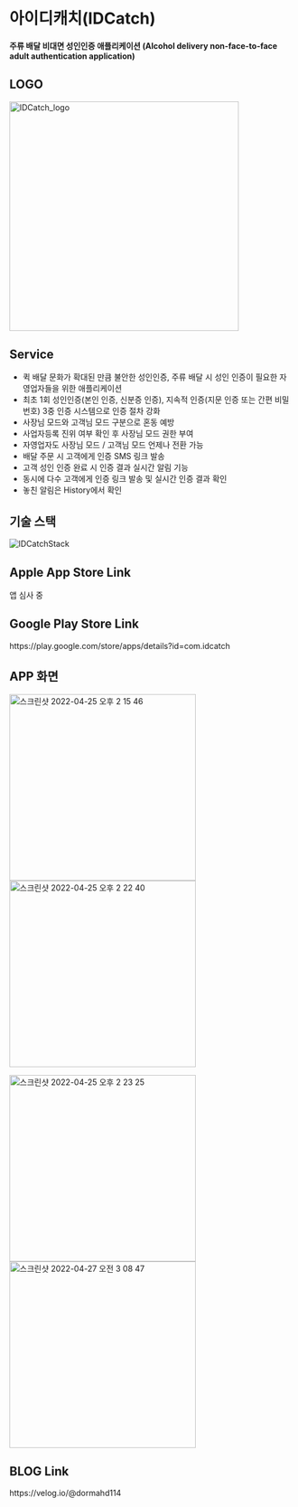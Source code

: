 # 아이디캐치(IDCatch)
<h4>주류 배달 비대면 성인인증 애플리케이션 (Alcohol delivery non-face-to-face adult authentication application)</h4>

<h2>LOGO</h2>
<img width="406" alt="IDCatch_logo" src="https://user-images.githubusercontent.com/85854164/165124375-7e1af748-97d2-47de-ac94-e973804789a2.png">

<h2>Service</h2>
 
* 퀵 배달 문화가 확대된 만큼 불안한 성인인증, 주류 배달 시 성인 인증이 필요한 자영업자들을 위한 애플리케이션
* 최초 1회 성인인증(본인 인증, 신분증 인증), 지속적 인증(지문 인증 또는 간편 비밀번호) 3중 인증 시스템으로 인증 절차 강화
* 사장님 모드와 고객님 모드 구분으로 혼동 예방
* 사업자등록 진위 여부 확인 후 사장님 모드 권한 부여
* 자영업자도 사장님 모드 / 고객님 모드 언제나 전환 가능
* 배달 주문 시 고객에게 인증 SMS 링크 발송
* 고객 성인 인증 완료 시 인증 결과 실시간 알림 기능
* 동시에 다수 고객에게 인증 링크 발송 및 실시간 인증 결과 확인
* 놓친 알림은 History에서 확인

<h2>기술 스택</h2>
<img width=""406 alt="IDCatchStack" src="https://user-images.githubusercontent.com/85854164/165278410-334f88ae-9734-4f41-a733-ed0eec21ef66.png">

<h2>Apple App Store Link</h2>
앱 심사 중

<h2>Google Play Store Link</h2>
https://play.google.com/store/apps/details?id=com.idcatch

<h2>APP 화면</h2>

<img width="330" alt="스크린샷 2022-04-25 오후 2 15 46" src="https://user-images.githubusercontent.com/85854164/165124758-0a935387-23c7-40bd-8a38-d5ed70f2b625.png"><img width="330" alt="스크린샷 2022-04-25 오후 2 22 40" src="https://user-images.githubusercontent.com/85854164/165124831-73270503-6c29-4abb-827b-430d40a8e88f.png">

<img width="330" alt="스크린샷 2022-04-25 오후 2 23 25" src="https://user-images.githubusercontent.com/85854164/165124869-104fbc8e-d105-4722-bc9d-492c5fb2a9a2.png"><img width="330" alt="스크린샷 2022-04-27 오전 3 08 47" src="https://user-images.githubusercontent.com/85854164/165364528-34936c10-21d0-4968-9b75-8ef35fad886d.png">


<h2>BLOG Link</h2>
https://velog.io/@dormahd114
